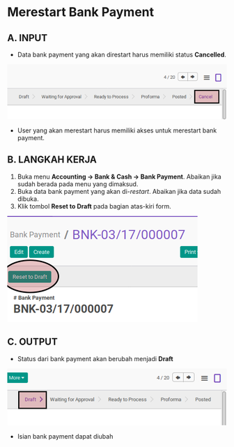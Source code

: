 # Merestart Bank Payment

## A. INPUT

* Data bank payment yang akan direstart harus memiliki status **Cancelled**.

![](../../img/bank-payment/status-cancel.png)

* User yang akan merestart harus memiliki akses untuk merestart bank payment.

## B. LANGKAH KERJA

1. Buka menu **Accounting -> Bank & Cash -> Bank Payment**. Abaikan jika sudah berada
pada menu yang dimaksud.
2. Buka data bank payment yang akan di-*restart*. Abaikan jika data sudah dibuka.
3. Klik tombol **Reset to Draft** pada bagian atas-kiri form.

![](../../img/bank-payment/tombol-restart.png)

## C. OUTPUT

* Status dari bank payment akan berubah menjadi **Draft**

![](../../img/bank-payment/status-draft.png)

* Isian bank payment dapat diubah

